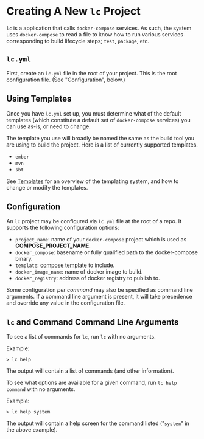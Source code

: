 # Creating A New `lc` Project

`lc` is a application that calls `docker-compose` services. As such, the system uses `docker-compose` to read a file to
know how to run various services corresponding to build lifecycle steps; `test`, `package`, etc.

## `lc.yml`

First, create an `lc.yml` file in the root of your project.  This is the root configuration file.  (See "Configuration",
below.)

## Using Templates

Once you have `lc.yml` set up, you must determine what of the default templates (which constitute a default set of
`docker-compose` services) you can use as-is, or need to change.

The template you use will broadly be named the same as the build tool you are using to build the project.  Here is a
list of currently supported templates.

* `ember`
* `mvn`
* `sbt`

See [Templates](docs/templates.md) for an overview of the templating system, and how to change or modify the templates. 



## Configuration

An `lc` project may be configured via `lc.yml` file at the root of a repo. It supports the following configuration
options:

* `project_name`: name of your `docker-compose` project which is used as __COMPOSE_PROJECT_NAME__.
* `docker_compose`: basename or fully qualified path to the docker-compose binary.
* `template`: [compose template](docs/templates.md) to include.
* `docker_image_name`: name of docker image to build.
* `docker_registry`: address of docker registry to publish to.

Some configuration *per command* may also be specified as command line arguments.  If a command line argument is
present, it will take precedence and override any value in the configuration file.

## `lc` and Command Command Line Arguments

To see a list of commands for `lc`, run `lc` with no arguments.

Example:

```
> lc help
```

The output will contain a list of commands (and other information).

To see what options are available for a given command, run `lc help command` with no arguments.

Example:
```
> lc help system
```

The output will contain a help screen for the command listed ("`system`" in the above example).


